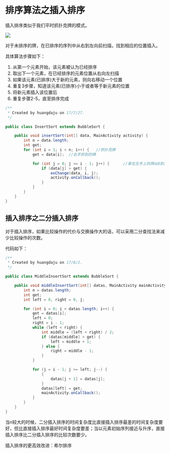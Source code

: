 # 排序算法之插入排序

插入排序类似于我们平时抓扑克牌的模式。

![](http://images2015.cnblogs.com/blog/739525/201603/739525-20160329094816957-1860272498.jpg)

对于未排序的牌，在已排序的序列中从右到左向前扫描，找到相应的位置插入。

具体算法步骤如下：

1. 从第一个元素开始，该元素被认为已经排序
2. 取出下一个元素，在已经排序的元素位置从右向左扫描
3. 如果该元素\(已排序\)大于新的元素，则向右移动一个位置
4. 重复3步骤，知道该元素\(已排序\)小于或者等于新元素的位置
5. 将新元素插入该位置后
6. 重复步骤2-5，直至排序完成

```java
/**
 * Created by huangdaju on 17/7/27.
 */

public class InsertSort extends BubbleSort {

    public void insertSort(int[] data, MainActivity activity) {
        int n = data.length;
        int get;
        for (int i = 1; i < n; i++) {   //抓扑克牌
            get = data[i];  //右手抓到的牌

            for (int j = 0; j <= i - 1; j++) {      //拿在左手上的牌从0到i
                if (data[j] > get) {
                    exChange(data, i, j);
                    activity.onCallback();
                }
            }
        }
    }
}
```

## 插入排序之二分插入排序

对于插入排序，如果比较操作的代价与交换操作大的话，可以采用二分查找法来减少比较操作的次数。

代码如下：

```java
/**
 * Created by huangdaju on 17/8/2.
 */

public class MiddleInsertSort extends BubbleSort {

    public void middleInsertSort(int[] datas, MainActivity mainActivity) {
        int n = datas.length;
        int get;
        int left = 0, right = 0, j;

        for (int i = 0; i < datas.length; i++) {
            get = datas[i];
            left = 0;
            right = i - 1;
            while (left < right) {
                int middle = (left + right) / 2;
                if (datas[middle] > get) {
                    left = middle + 1;
                } else {
                    right = middle - 1;
                }
            }

            for (j = i - 1; j >= left; j--) {
                {
                    datas[j + 1] = datas[j];
                }
                datas[left] = get;
                mainActivity.onCallback();
            }
        }
    }
}
```

当n较大的时候，二分插入排序的时间复杂度比直接插入排序最差的时间复杂度要好，但比直接插入排序最好时间复杂度要差；当以元素初始序列接近与升序，直接插入排序比二分插入排序的比较次数要少。



插入排序的更高效改进：希尔排序

